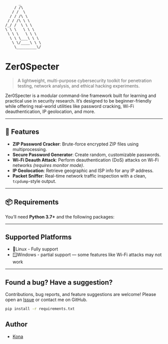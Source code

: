 ```
      _         
    / /\        
   / /  \       
  / / /\ \      
 / / /\ \ \     
/_/ /  \ \ \    
\ \ \   \ \ \   
 \ \ \   \ \ \  
  \ \ \___\ \ \ 
   \ \/____\ \ \
    \_________\/
```
# Zer0Specter

> A lightweight, multi-purpose cybersecurity toolkit for penetration testing, network analysis, and ethical hacking experiments.

Zer0Specter is a modular command-line framework built for learning and practical use in security research. It’s designed to be beginner-friendly while offering real-world utilities like password cracking, Wi-Fi deauthentication, IP geolocation, and more.


---

## 🔧 Features

- **ZIP Password Cracker**: Brute-force encrypted ZIP files using multiprocessing.
- **Secure Password Generator**: Create random, customizable passwords.
- **Wi-Fi Deauth Attack**: Perform deauthentication (DoS) attacks on Wi-Fi networks *(requires monitor mode)*.
- **IP Geolocation**: Retrieve geographic and ISP info for any IP address.
- **Packet Sniffer**: Real-time network traffic inspection with a clean, `tcpdump`-style output.

---

## 📦 Requirements

You’ll need **Python 3.7+** and the following packages:

---

## Supported Platforms

- 🐧Linux - Fully support
- 🪟Windows - partial support — some features like Wi-Fi attacks may not work

---

## Found a bug? Have a suggestion?

Contributions, bug reports, and feature suggestions are welcome!
Please open an [Issue](https://github.com/Konazin/Zer0Specter/issues)  or contact me on GitHub.

```bash
pip install -r requirements.txt
```
## Author

- [Kona](https://github.com/Konazin)
